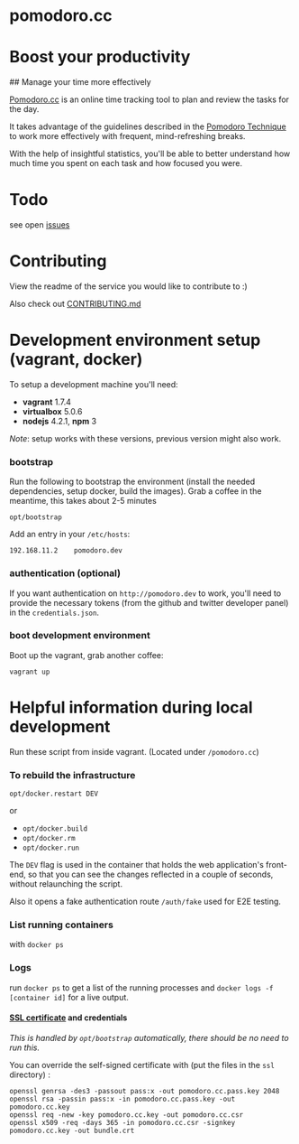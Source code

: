 pomodoro.cc
============

# Boost your productivity
## Manage your time more effectively

[Pomodoro.cc](http://pomodoro.cc) is an online time tracking tool to plan and review the tasks for the day.

It takes advantage of the guidelines described in the [Pomodoro Technique](http://pomodorotechnique.com) to work more effectively with frequent, mind-refreshing breaks.

With the help of insightful statistics, you'll be able to better understand how much time you spent on each task and how focused you were.



# Todo

see open [issues](/issues)



# Contributing

View the readme of the service you would like to contribute to :)

Also check out [CONTRIBUTING.md](CONTRIBUTING.md)



# Development environment setup (vagrant, docker)

To setup a development machine you'll need:

- **vagrant** 1.7.4
- **virtualbox** 5.0.6
- **nodejs** 4.2.1, **npm** 3

*Note*: setup works with these versions, previous version might also work.


### bootstrap

Run the following to bootstrap the environment (install the needed dependencies, setup docker, build the images).
Grab a coffee in the meantime, this takes about 2-5 minutes

```
opt/bootstrap
```

Add an entry in your `/etc/hosts`:

```
192.168.11.2    pomodoro.dev
```


### authentication (optional)

If you want authentication on `http://pomodoro.dev` to work, you'll need to provide the necessary tokens (from the github and twitter developer panel) in the `credentials.json`.

### boot development environment

Boot up the vagrant, grab another coffee:

```
vagrant up
```


# Helpful information during local development

Run these script from inside vagrant. (Located under `/pomodoro.cc`)

### To rebuild the infrastructure

`opt/docker.restart DEV`

or

- `opt/docker.build`
- `opt/docker.rm`
- `opt/docker.run`


The `DEV` flag is used in the container that holds the web application's front-end,
so that you can see the changes reflected in a couple of seconds, without relaunching the script.

Also it opens a fake authentication route `/auth/fake` used for E2E testing.

### List running containers

with `docker ps`


### Logs

run `docker ps` to get a list of the running processes and `docker logs -f [container id]` for a live output.





#### [SSL certificate](https://devcenter.heroku.com/articles/ssl-certificate-self) and credentials

*This is handled by `opt/bootstrap` automatically, there should be no need to run this.*

You can override the self-signed certificate with (put the files in the `ssl` directory) :

```
openssl genrsa -des3 -passout pass:x -out pomodoro.cc.pass.key 2048
openssl rsa -passin pass:x -in pomodoro.cc.pass.key -out pomodoro.cc.key
openssl req -new -key pomodoro.cc.key -out pomodoro.cc.csr
openssl x509 -req -days 365 -in pomodoro.cc.csr -signkey pomodoro.cc.key -out bundle.crt
```
